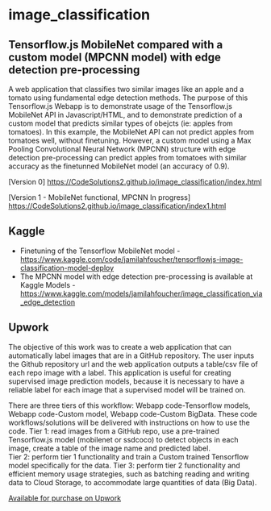 # image_classification

## Tensorflow.js MobileNet compared with a custom model (MPCNN model) with edge detection pre-processing

A web application that classifies two similar images like an apple and a tomato using fundamental edge detection methods. The purpose of this Tensorflow.js Webapp is to demonstrate usage of the Tensorflow.js MobileNet API in Javascript/HTML, and to demonstrate prediction of a custom model that predicts similar types of obejcts (ie: apples from tomatoes). In this example, the MobileNet API can not predict apples from tomatoes well, without finetuning. However, a custom model using a Max Pooling Convolutional Neural Network (MPCNN) structure with edge detection pre-processing can predict apples from tomatoes with similar accuracy as the finetunned MobileNet model (an accuracy of 0.9).

[Version 0] https://CodeSolutions2.github.io/image_classification/index.html

[Version 1 - MobileNet functional, MPCNN In progress] https://CodeSolutions2.github.io/image_classification/index1.html


## Kaggle
- Finetuning of the Tensorflow MobileNet model - https://www.kaggle.com/code/jamilahfoucher/tensorflowjs-image-classification-model-deploy
- The MPCNN model with edge detection pre-processing is available at Kaggle Models - https://www.kaggle.com/models/jamilahfoucher/image_classification_via_edge_detection


## Upwork
The objective of this work was to create a web application that can automatically label images that are in a GitHub repository. The user inputs the Github repository url and the web application outputs a table/csv file of each repo image with a label. This application is useful for creating supervised image prediction models, because it is necessary to have a reliable label for each image that a supervised model will be trained on. 

There are three tiers of this workflow: Webapp code-Tensorflow models, Webapp code-Custom model, Webapp code-Custom BigData. These code workflows/solutions will be delivered with instructions on how to use the code.
Tier 1: read images from a GitHub repo, use a pre-trained Tensorflow.js model (mobilenet or ssdcoco) to detect objects in each image, create a table of the image name and predicted label.  
Tier 2: perform tier 1 functionality and train a Custom trained Tensorflow model specifically for the data.
Tier 3:  perform tier 2 functionality and  efficient memory usage strategies, such as batching reading and writing data to Cloud Storage, to accommodate large quantities of data (Big Data).

[Available for purchase on Upwork](https://www.upwork.com/services/product/development-it-image-labeling-webapp-using-tensorflow-js-1752011396357709824)


